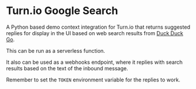 # Turn.io Google Search

A Python based demo context integration for Turn.io
that returns suggested replies for display in the UI
based on web search results from [Duck Duck Go](https://www.duckduckgo.com).

This can be run as a serverless function.

It also can be used as a webhooks endpoint, where it replies
with search results based on the text of the inbound message.

Remember to set the `TOKEN` environment variable for the replies to work.
